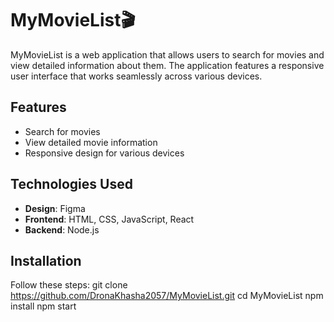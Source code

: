 # MyMovieList🎬

MyMovieList is a web application that allows users to search for movies and view detailed information about them. The application features a responsive user interface that works seamlessly across various devices.

## Features

- Search for movies
- View detailed movie information
- Responsive design for various devices

## Technologies Used

- **Design**: Figma
- **Frontend**: HTML, CSS, JavaScript, React
- **Backend**: Node.js

## Installation

 Follow these steps:
git clone https://github.com/DronaKhasha2057/MyMovieList.git
cd MyMovieList
npm install
npm start


  
  

